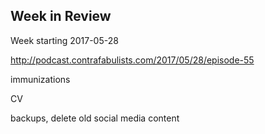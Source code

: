 ## Week in Review

Week starting 2017-05-28

http://podcast.contrafabulists.com/2017/05/28/episode-55

immunizations

CV

backups, delete old social media content